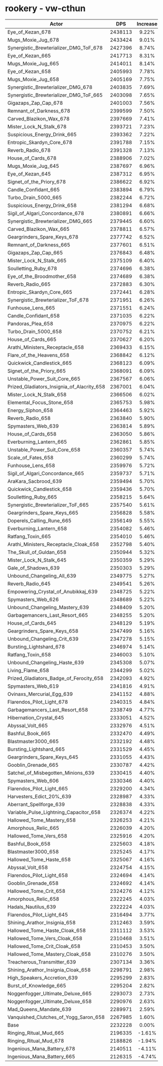 # rookery - vw-cthun
| Actor | DPS | Increase |
|---|:---:|:---:|
|Eye_of_Kezan_678|2438113|9.22%|
|Mugs_Moxie_Jug_678|2433424|9.01%|
|Synergistic_Brewterializer_DMG_ToF_678|2427396|8.74%|
|Eye_of_Kezan_665|2417713|8.31%|
|Mugs_Moxie_Jug_665|2414011|8.14%|
|Eye_of_Kezan_658|2405993|7.78%|
|Mugs_Moxie_Jug_658|2405169|7.75%|
|Synergistic_Brewterializer_DMG_678|2403835|7.69%|
|Synergistic_Brewterializer_DMG_ToF_665|2403098|7.65%|
|Gigazaps_Zap_Cap_678|2401003|7.56%|
|Remnant_of_Darkness_678|2399599|7.50%|
|Carved_Blazikon_Wax_678|2397669|7.41%|
|Mister_Lock_N_Stalk_678|2393721|7.23%|
|Suspicious_Energy_Drink_665|2393362|7.22%|
|Entropic_Skardyn_Core_678|2391788|7.15%|
|Reverb_Radio_678|2391328|7.13%|
|House_of_Cards_678|2388906|7.02%|
|Mugs_Moxie_Jug_645|2387697|6.96%|
|Eye_of_Kezan_645|2387312|6.95%|
|Signet_of_the_Priory_678|2386622|6.92%|
|Candle_Confidant_665|2383894|6.79%|
|Turbo_Drain_5000_665|2382244|6.72%|
|Suspicious_Energy_Drink_658|2381294|6.68%|
|Sigil_of_Algari_Concordance_678|2380891|6.66%|
|Synergistic_Brewterializer_DMG_665|2379445|6.60%|
|Carved_Blazikon_Wax_665|2378811|6.57%|
|Geargrinders_Spare_Keys_678|2377742|6.52%|
|Remnant_of_Darkness_665|2377601|6.51%|
|Gigazaps_Zap_Cap_665|2376843|6.48%|
|Mister_Lock_N_Stalk_665|2375109|6.40%|
|Soulletting_Ruby_678|2374696|6.38%|
|Eye_of_the_Broodmother_658|2374689|6.38%|
|Reverb_Radio_665|2372883|6.30%|
|Entropic_Skardyn_Core_665|2372441|6.28%|
|Synergistic_Brewterializer_ToF_678|2371951|6.26%|
|Funhouse_Lens_665|2371551|6.24%|
|Candle_Confidant_658|2371035|6.22%|
|Pandoras_Plea_658|2370975|6.22%|
|Turbo_Drain_5000_658|2370752|6.21%|
|House_of_Cards_665|2370627|6.20%|
|Arathi_Ministers_Receptacle_658|2369433|6.15%|
|Flare_of_the_Heavens_658|2368842|6.12%|
|Quickwick_Candlestick_665|2368123|6.09%|
|Signet_of_the_Priory_665|2368091|6.09%|
|Unstable_Power_Suit_Core_665|2367567|6.06%|
|Prized_Gladiators_Insignia_of_Alacrity_658|2367001|6.04%|
|Mister_Lock_N_Stalk_658|2366506|6.02%|
|Elemental_Focus_Stone_658|2365753|5.98%|
|Energy_Siphon_658|2364463|5.92%|
|Reverb_Radio_658|2363840|5.90%|
|Spymasters_Web_639|2363814|5.89%|
|House_of_Cards_658|2363050|5.86%|
|Everburning_Lantern_665|2362861|5.85%|
|Unstable_Power_Suit_Core_658|2360357|5.74%|
|Scale_of_Fates_658|2360299|5.74%|
|Funhouse_Lens_658|2359976|5.72%|
|Sigil_of_Algari_Concordance_665|2359737|5.71%|
|AraKara_Sacbrood_639|2359494|5.70%|
|Quickwick_Candlestick_658|2359436|5.70%|
|Soulletting_Ruby_665|2358215|5.64%|
|Synergistic_Brewterializer_ToF_665|2357540|5.61%|
|Geargrinders_Spare_Keys_665|2356828|5.58%|
|Doperels_Calling_Rune_665|2356149|5.55%|
|Everburning_Lantern_658|2354082|5.46%|
|Ratfang_Toxin_665|2354010|5.46%|
|Arathi_Ministers_Receptacle_Cloak_658|2352798|5.40%|
|The_Skull_of_Guldan_658|2350944|5.32%|
|Mister_Lock_N_Stalk_645|2350359|5.29%|
|Gale_of_Shadows_639|2350303|5.29%|
|Unbound_Changeling_All_639|2349775|5.27%|
|Reverb_Radio_645|2349541|5.26%|
|Empowering_Crystal_of_Anubikkaj_639|2348725|5.22%|
|Spymasters_Web_626|2348689|5.22%|
|Unbound_Changeling_Mastery_639|2348409|5.20%|
|Garbagemancers_Last_Resort_665|2348255|5.20%|
|House_of_Cards_645|2348129|5.19%|
|Geargrinders_Spare_Keys_658|2347499|5.16%|
|Unbound_Changeling_Crit_639|2347278|5.15%|
|Bursting_Lightshard_678|2346974|5.14%|
|Ratfang_Toxin_658|2346003|5.10%|
|Unbound_Changeling_Haste_639|2345308|5.07%|
|Living_Flame_658|2344299|5.02%|
|Prized_Gladiators_Badge_of_Ferocity_658|2342093|4.92%|
|Spymasters_Web_619|2341816|4.91%|
|Ovinaxs_Mercurial_Egg_639|2341152|4.88%|
|Flarendos_Pilot_Light_678|2340315|4.84%|
|Garbagemancers_Last_Resort_658|2338749|4.77%|
|Hibernation_Crystal_645|2333051|4.52%|
|Abyssal_Volt_665|2332976|4.51%|
|Bashful_Book_665|2332470|4.49%|
|Blastmaster3000_665|2332192|4.48%|
|Bursting_Lightshard_665|2331529|4.45%|
|Geargrinders_Spare_Keys_645|2331055|4.43%|
|Gooblin_Grenade_665|2330787|4.42%|
|Satchel_of_Misbegotten_Minions_639|2330415|4.40%|
|Spymasters_Web_606|2330346|4.40%|
|Flarendos_Pilot_Light_665|2329200|4.34%|
|Harvesters_Edict_20%_639|2328987|4.33%|
|Aberrant_Spellforge_639|2328838|4.33%|
|Variable_Pulse_Lightning_Capacitor_658|2326374|4.22%|
|Hallowed_Tome_Mastery_658|2326253|4.21%|
|Amorphous_Relic_665|2326039|4.20%|
|Hallowed_Tome_Vers_658|2325916|4.20%|
|Bashful_Book_658|2325603|4.18%|
|Blastmaster3000_658|2325245|4.17%|
|Hallowed_Tome_Haste_658|2325067|4.16%|
|Abyssal_Volt_658|2324754|4.15%|
|Flarendos_Pilot_Light_658|2324694|4.14%|
|Gooblin_Grenade_658|2324692|4.14%|
|Hallowed_Tome_Crit_658|2324276|4.12%|
|Amorphous_Relic_658|2322245|4.03%|
|Hadals_Nautilus_639|2322224|4.03%|
|Flarendos_Pilot_Light_645|2316494|3.77%|
|Shining_Arathor_Insignia_658|2312463|3.59%|
|Hallowed_Tome_Haste_Cloak_658|2311112|3.53%|
|Hallowed_Tome_Vers_Cloak_658|2310468|3.51%|
|Hallowed_Tome_Crit_Cloak_658|2310453|3.50%|
|Hallowed_Tome_Mastery_Cloak_658|2310276|3.50%|
|Treacherous_Transmitter_639|2307134|3.36%|
|Shining_Arathor_Insignia_Cloak_658|2298791|2.98%|
|High_Speakers_Accretion_639|2295299|2.83%|
|Burst_of_Knowledge_665|2295204|2.82%|
|Noggenfogger_Ultimate_Deluxe_665|2293073|2.73%|
|Noggenfogger_Ultimate_Deluxe_658|2290976|2.63%|
|Mad_Queens_Mandate_639|2289971|2.59%|
|Vanquished_Clutches_of_Yogg_Saron_658|2267985|1.60%|
|Base|2232228|0.00%|
|Ringing_Ritual_Mud_665|2196335|-1.61%|
|Ringing_Ritual_Mud_678|2188826|-1.94%|
|Ingenious_Mana_Battery_678|2140511|-4.11%|
|Ingenious_Mana_Battery_665|2126315|-4.74%|
